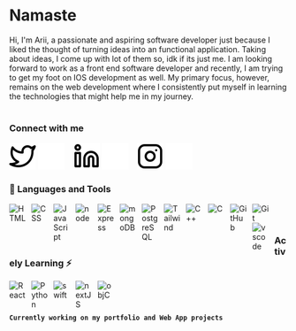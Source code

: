 # Namaste

Hi, I'm Arii, a passionate and aspiring software developer just because I liked the thought of turning ideas into an functional application. Taking about ideas, I come up with lot of them so, idk if its just me. I am looking forward to work as a front end software developer and recently, I am trying to get my foot on IOS development as well. My primary focus, however, remains on the web development where I consistently put myself in learning the technologies that might help me in my journey.

# 

### Connect with me 


[![website](./img/twitter-light.svg)](https://twitter.com/arii_theG#gh-light-mode-only)
[![website](./img/twitter-dark.svg)](https://twitter.com/arii_theG#gh-dark-mode-only)
&nbsp;&nbsp;
[![website](./img/linkedin-light.svg)](https://linkedin.com/in/slama-pakhrin#gh-light-mode-only)
[![website](./img/linkedin-dark.svg)](https://linkedin.com/in/slama-pakhrin#gh-dark-mode-only)
&nbsp;&nbsp;
[![website](./img/instagram-light.svg)](https://instagram.com/arii.tfw#gh-light-mode-only)
[![website](./img/instagram-dark.svg)](https://instagram.com/arii.tfr#gh-dark-mode-only)

### 🧰 Languages and Tools

<img align="left" alt="HTML" width="30px" style="padding-right:10px;" src="https://cdn.jsdelivr.net/gh/devicons/devicon/icons/html5/html5-plain.svg" />
<img align="left" alt="CSS" width="30px" style="padding-right:10px;" src="https://cdn.jsdelivr.net/gh/devicons/devicon/icons/css3/css3-plain.svg" />
<img align="left" alt="JavaScript" width="30px" style="padding-right:10px;" src="https://cdn.jsdelivr.net/gh/devicons/devicon/icons/javascript/javascript-plain.svg" />
<img align="left" alt="node" width="30px" style="padding-right:10px;" src="https://cdn.jsdelivr.net/gh/devicons/devicon/icons/nodejs/nodejs-plain-wordmark.svg" />        
<img align="left" alt="Express" width="30px" style="padding-right:10px;" src="https://cdn.jsdelivr.net/gh/devicons/devicon/icons/express/express-original.svg" />  
<img align="left" alt="mongoDB" width="30px" style="padding-right:10px;" src="https://cdn.jsdelivr.net/gh/devicons/devicon/icons/mongodb/mongodb-original.svg" />          
<img align="left" alt="PostgreSQL" width="30px" style="padding-right:10px;" src="https://cdn.jsdelivr.net/gh/devicons/devicon/icons/postgresql/postgresql-original.svg" />
<img align="left" alt="Tailwind" width="30px" style="padding-right:10px;" src="https://cdn.jsdelivr.net/gh/devicons/devicon/icons/tailwindcss/tailwindcss-plain.svg" />
<img align="left" alt="C++" width="30px" style="padding-right:10px;" src="https://cdn.jsdelivr.net/gh/devicons/devicon/icons/cplusplus/cplusplus-line.svg" />
<img align="left" alt="C" width="30px" style="padding-right:10px;" src="https://cdn.jsdelivr.net/gh/devicons/devicon/icons/c/c-original.svg" />
<img align="left" alt="GitHub" width="30px" style="padding-right:10px;" src="https://cdn.jsdelivr.net/gh/devicons/devicon/icons/github/github-original.svg" />
<img align="left" alt="Git" width="30px" style="padding-right:10px;" src="https://cdn.jsdelivr.net/gh/devicons/devicon/icons/git/git-original.svg" />
<img align="left" alt="vscode" width="30px" style="padding-right:10px;" src="https://cdn.jsdelivr.net/gh/devicons/devicon/icons/vscode/vscode-original.svg" />
             
</br>                                  

# 

### Actively Learning ⚡

<img align="left" alt="React" width="30px" style="padding-right:10px;" src="https://cdn.jsdelivr.net/gh/devicons/devicon/icons/react/react-original.svg" />
<img align="left" alt="Python" width="30px" style="padding-right:10px;" src="https://cdn.jsdelivr.net/gh/devicons/devicon/icons/python/python-plain.svg" />
<img align="left" alt="swift" width="30px" style="padding-right:10px;" src="https://cdn.jsdelivr.net/gh/devicons/devicon/icons/swift/swift-original.svg" />
<img align="left" alt="nextJS" width="30px" style="padding-right:10px;" src="https://cdn.jsdelivr.net/gh/devicons/devicon/icons/nextjs/nextjs-line.svg" />
<img align="left" alt="objC" width="30px" style="padding-right:10px;" src="https://cdn.jsdelivr.net/gh/devicons/devicon/icons/objectivec/objectivec-plain.svg" />

</br>

#
**`Currently working on my portfolio and Web App projects`**

